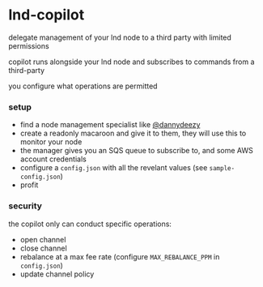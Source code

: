 # lnd-copilot
delegate management of your lnd node to a third party with limited permissions

copilot runs alongside your lnd node and subscribes to commands from a third-party

you configure what operations are permitted

### setup
- find a node management specialist like [@dannydeezy](https://t.me/dannydeezy)
- create a readonly macaroon and give it to them, they will use this to monitor your node
- the manager gives you an SQS queue to subscribe to, and some AWS account credentials
- configure a `config.json` with all the revelant values (see `sample-config.json`)
- profit

### security
the copilot only can conduct specific operations:
- open channel
- close channel
- rebalance at a max fee rate (configure `MAX_REBALANCE_PPM` in `config.json`)
- update channel policy
